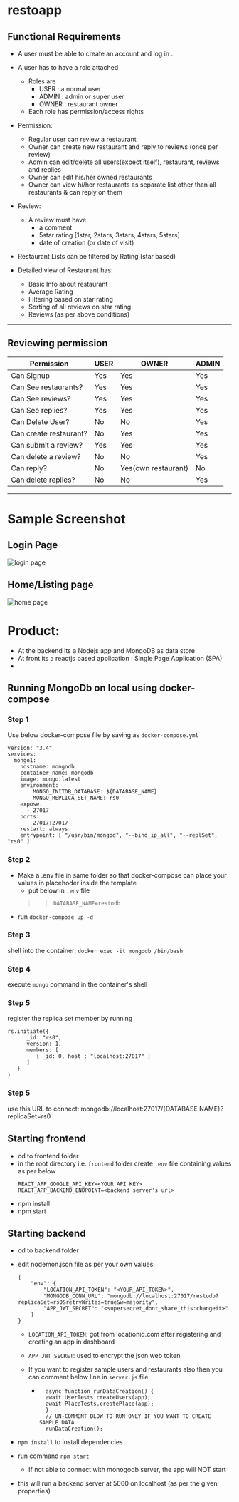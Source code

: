 # restoapp



## Functional Requirements
 - A user must be able to create an account and log in .
 - A user has to have a role attached
    - Roles are
        - USER : a normal user
        - ADMIN : admin or super user
        - OWNER : restaurant owner
    - Each role has permission/access rights
 - Permission:
    - Regular user can review a restaurant
    - Owner can create new restaurant and reply to reviews (once per review)
    - Admin can edit/delete all users(expect itself), restaurant, reviews and replies
    - Owner can edit his/her owned restaurants
    - Owner can view hi/her restaurants as separate list other than all restaurants & can reply on them

 - Review:
    - A review must have
        - a comment
        - 5star rating [1star, 2stars, 3stars, 4stars, 5stars]
        - date of creation (or date of visit)

 - Restaurant Lists can be filtered by Rating (star based)
 - Detailed view of Restaurant has:
    - Basic Info about restaurant
    - Average Rating
    - Filtering based on star rating
    - Sorting of all reviews on star rating
    - Reviews (as per above conditions)

---
## Reviewing permission
| Permission | USER | OWNER | ADMIN |
|---|---|---|---|
| Can Signup  | Yes | Yes | Yes | 
| Can See restaurants? | Yes | Yes | Yes | 
| Can See reviews? | Yes | Yes | Yes | 
| Can See replies? | Yes | Yes | Yes | 
| Can Delete User? | No | No | Yes |
| Can create restaurant? | No | Yes | Yes |
| Can submit a review? | Yes | Yes | Yes |
| Can delete a review? | No | No | Yes |
| Can reply? | No | Yes(own restaurant) | No | 
| Can delete replies? | No | No | Yes |


---
# Sample Screenshot
## Login Page
![login page](https://raw.githubusercontent.com/propainter/restoapp/main/docs/images/resto02.png)
## Home/Listing page
![home page](https://raw.githubusercontent.com/propainter/restoapp/main/docs/images/restoapp01.png)



# Product:
 - At the backend its a Nodejs app and MongoDB as data store
 - At front its a reactjs based application : Single Page Application (SPA)
 - 




## Running MongoDb on local using docker-compose
### Step 1
Use below docker-compose file by saving as `docker-compose.yml`
```
version: "3.4"
services:
  mongo1:
    hostname: mongodb
    container_name: mongodb
    image: mongo:latest
    environment:
        MONGO_INITDB_DATABASE: ${DATABASE_NAME}
        MONGO_REPLICA_SET_NAME: rs0
    expose:
      - 27017
    ports:
      - 27017:27017
    restart: always
    entrypoint: [ "/usr/bin/mongod", "--bind_ip_all", "--replSet", "rs0" ]
```

### Step 2 
 - Make a .env file in same folder so that docker-compose can place your values in placehoder 
 inside the template
    - put below in `.env` file
    >> `DATABASE_NAME=restodb`
 - run `docker-compose up -d`

### Step 3
shell into the container: `docker exec -it mongodb /bin/bash`

### Step 4
execute `mongo` command in the container's shell

### Step 5
register the replica set member by running
```
rs.initiate({
      _id: "rs0",
      version: 1,
      members: [
         { _id: 0, host : "localhost:27017" }
      ]
   }
)
```
### Step 5
use this URL to connect: mongodb://localhost:27017/{DATABASE NAME}?replicaSet=rs0


## Starting frontend
 - cd to frontend folder
 - in the root directory i.e. `frontend` folder create `.env` file containing values as per below
    ```
    REACT_APP_GOOGLE_API_KEY=<YOUR API KEY>
    REACT_APP_BACKEND_ENDPOINT=<backend server's url>
    ```
 - npm install 
 - npm start



## Starting backend 
 - cd to backend folder
 - edit nodemon.json file as per your own values:
    ```
    {
        "env": {
            "LOCATION_API_TOKEN": "<YOUR_API_TOKEN>",
            "MONGODB_CONN_URL": "mongodb://localhost:27017/restodb?replicaSet=rs0&retryWrites=true&w=majority",
            "APP_JWT_SECRET": "<supersecret_dont_share_this:changeit>"
        }
    }
    ```

     - `LOCATION_API_TOKEN`: got from locationiq.com after registering and creating an app in dashboard
     - `APP_JWT_SECRET`: used to encrypt the json web token 

    
    - If you want to register sample users and restaurants also then you can comment below line in `server.js` file.
        - ```
            async function runDataCreation() {
            await UserTests.createUsers(app);
            await PlaceTests.createPlace(app);
            }
            // UN-COMMENT BLOW TO RUN ONLY IF YOU WANT TO CREATE SAMPLE DATA
            runDataCreation();
          ```
 - `npm install` to install dependencies
 - run command `npm start`
    - If not able to connect with monogodb server, the app will NOT start
    
 - this will run a backend server at 5000 on localhost (as per the given properties)



